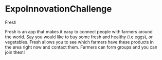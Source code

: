 # ExpoInnovationChallenge
Fresh

Fresh is an app that makes it easy to connect people with farmers around the world. Say you would like to buy some fresh and healthy (i.e eggs), or vegetables. Fresh allows you to see which farmers have these products in the area right now and contact them. Farmers can form groups and you can join them!
